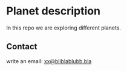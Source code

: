 # Planet description

In this repo we are exploring different planets.

## Contact

write an email: xx@bliblablubb.bla
